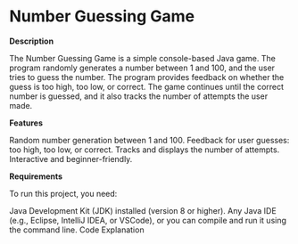 # Number Guessing Game
**Description**

The Number Guessing Game is a simple console-based Java game. The program randomly generates a number between 1 and 100, and the user tries to guess the number. The program provides feedback on whether the guess is too high, too low, or correct. The game continues until the correct number is guessed, and it also tracks the number of attempts the user made.

**Features**

Random number generation between 1 and 100.
Feedback for user guesses: too high, too low, or correct.
Tracks and displays the number of attempts.
Interactive and beginner-friendly.

**Requirements**

To run this project, you need:

Java Development Kit (JDK) installed (version 8 or higher).
Any Java IDE (e.g., Eclipse, IntelliJ IDEA, or VSCode), or you can compile and run it using the command line.
Code Explanation
